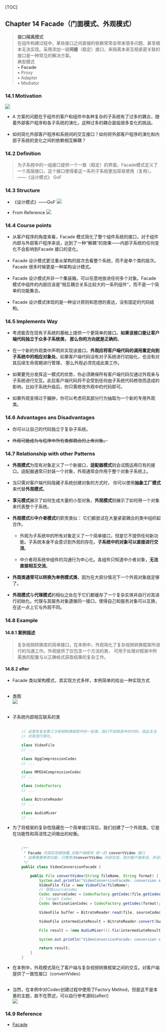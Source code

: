 [TOC]

## Chapter 14 Facade（门面模式、外观模式）
> **接口隔离模式**   
> 在组件构建过程中，某些接口之间直接的依赖常常会带来很多问题、甚至根本无法实现。采用添加一层**间接**（稳定）接口，来隔离本来互相紧密关联的接口是一种常见的解决方案。   
> 典型模式   
> • **Facade**   
> • Proxy   
> • Adapter   
> • Mediator

### 14.1 Motivation  
![](img/2020-10-22-10-44-14.png)   

* A 方案的问题在于组件的客户和组件中各种复杂的子系统有了过多的耦合，随着外部客户程序和各子系统的演化，这种过多的耦合面临很多变化的挑战。  
    <br>
* 如何简化外部客户程序和系统间的交互接口？如何将外部客户程序的演化和内部子系统的变化之间的依赖相互解耦？  

### 14.2 Definition
> 为子系统中的一组接口提供一个一致（稳定）的界面，Facade模式定义了一个高层接口，这个接口使得着这一系列子系统更加容易使用（复用）。  ——《设计模式》 GoF   

### 14.3 Structure  
* 《设计模式》——GoF
![](img/structure.png)  

* From Reference 
![](img/2020-10-22-09-50-41.png)

### 14.4 Course points
* 从客户程序的角度来看，Facade 模式简化了整个组件系统的接口，对于组件内部与外部客户程序来说，达到了一种“解耦“的效果——内部子系统的任何变化不会影响到Facade 接口的变化。  
    <br>    
* Facade 设计模式更注重从架构的层次去看整个系统，而不是单个类的层次。Facade 很多时候更是一种架构设计模式。  
    <br>   
* Facade 设计模式并非一个集装箱，可以任意地放进任何多个对象。Facade 模式中组件的内部应该是”相互耦合关系比较大的一系列组件“，而不是一个简单的功能集合。  
    <br>   
* Facade 设计模式体现的是一种设计原则和思想的表达，没有固定的代码结构。  

### 14.5 Implements Way
* 考虑能否在现有子系统的基础上提供一个更简单的接口。**如果该接口能让客户端代码独立于众多子系统类， 那么你的方向就是正确的**。  
    <br>
* 在一个新的外观类中声明并实现该接口。**外观应将客户端代码的调用重定向到子系统中的相应对象处**。如果客户端代码没有对子系统进行初始化，也没有对其后续生命周期进行管理， 那么外观必须完成此类工作。  
    <br>
* 如果要充分发挥这一模式的优势，你必须确保所有客户端代码仅通过外观来与子系统进行交互。此后客户端代码将不会受到任何由子系统代码修改而造成的影响，比如子系统升级后，你只需修改外观中的代码即可。  
    <br>
* 如果外观变得过于臃肿，你可以考虑将其部分行为抽取为一个新的专用外观类。  

### 14.6 Advantages ans Disadvantages
* 你可以让自己的代码独立于复杂子系统。  
    <br> 
* ~~外观可能成为与程序中所有类都耦合的上帝对象。~~  

### 14.7 Relationship with other Patterns 
* **外观模式**为现有对象定义了一个新接口，**适配器模式**则会试图运用已有的接口。适配器通常只封装一个对象，外观通常会作用于整个对象子系统上。  
    <br>  
* 当只需对客户端代码隐藏子系统创建对象的方式时， 你可以使用**抽象工厂模式**来代替**外观模式**。  
    <br>
* **享元模式**展示了如何生成大量的小型对象，**外观模式**则展示了如何用一个对象来代表整个子系统。  
    <br>
* **外观模式**和**中介者模式**的职责类似： 它们都尝试在大量紧密耦合的类中组织起合作。  
    <br>
  * 外观为子系统中的所有对象定义了一个简单接口，但是它不提供任何新功能。子系统本身不会意识到外观的存在。**子系统中的对象可以直接进行交流**。  
    <br>
  * 中介者将系统中组件的沟通行为中心化。各组件只知道中介者对象，**无法直接相互交流**。  
    <br>
* **外观类通常可以转换为单例模式类**，因为在大部分情况下一个外观对象就足够了。  
    <br>
* **外观模式**与**代理模式**的相似之处在于它们都缓存了一个复杂实体并自行对其进行初始化。代理与其服务对象遵循同一接口，使得自己和服务对象可以互换，在这一点上它与外观不同。  


### 14.8 Example  
#### 14.8.1 案例描述
> 复杂视频转换库的简单接口，在本例中，外观简化了复杂视频转换框架所进行的沟通工作。外观提供了仅包含一个方法的类， 可用于处理对框架中所需类的配置与以正确格式获取结果的复杂工作。
#### 14.8.2 after 
* Facade 类似架构模式，其实现方式多样，本例简单的给出一种实现方式   
    <br>   
* 类图   
    ![](img/2020-10-22-10-34-47.png)  
    <br>

* 子系统内部相互联系的类  
    <br>
    ```java
        // 这里有复杂第三方视频转换框架中的一些类。我们不知晓其中的代码，因此无法
        // 对其进行简化。

        class VideoFile
        // ...

        class OggCompressionCodec
        // ...

        class MPEG4CompressionCodec
        // ...

        class CodecFactory
        // ...

        class BitrateReader
        // ...

        class AudioMixer
        // ...
    ```
* 为了将框架的复杂性隐藏在一个简单接口背后，我们创建了一个外观类。它是在功能性和简洁性之间做出的权衡。  
    <br> 
    ```java
        /**
         * Facade 内部实现被隐藏,对客户端提供 统一的 convertVideo 接口
         * 如果需要修改功能，只需修改convertVideo 内部实现，而对客户端来说，并没有任何影响
         */
        public class VideoConversionFacade {

            public File convertVideo(String fileName, String format) {
                System.out.println("VideoConversionFacade: conversion started.");
                VideoFile file = new VideoFile(fileName);
                // 获取sourceCodec
                Codec sourceCodec = CodecFactory.getCodec(file.getCodecType());
                // target Codec
                Codec destinationCodec = CodecFactory.getCodec(format);

                VideoFile buffer = BitrateReader.read(file, sourceCodec);

                VideoFile intermediateResult = BitrateReader.convert(buffer, destinationCodec);

                File result = (new AudioMixer()).fix(intermediateResult);

                System.out.println("VideoConversionFacade: conversion completed.");

                return result;
            }
        }
    ```
* 在本例中，外观模式简化了客户端与复杂视频转换框架之间的交互。对客户端提供了一致性接口（convertVideo）  
    <br>
* 当然，在本例中对Codec创建过程中使用了Factory Method，但是这不是本章的主题，故不在赘述，可以自行参考源码(after/)  
    ![](img/2020-10-22-10-11-05.png)


### 14.9 Reference  
* [Facade](https://refactoringguru.cn/design-patterns/facade)